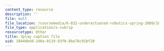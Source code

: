 ```yaml
---
content_type: resource
description: ''
file: null
file_location: /coursemedia/6-832-underactuated-robotics-spring-2009/10448bdd246e011993f08be78c91bf20_-fCLJ1pGht4.srt
file_type: application/x-subrip
resourcetype: Other
title: 3play caption file
uid: 10448bdd-246e-0119-93f0-8be78c91bf20
---
```

